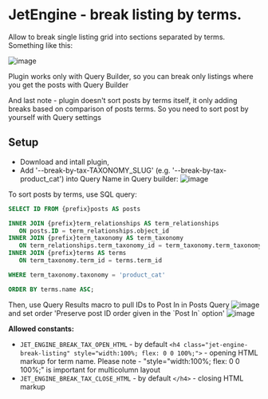 # JetEngine - break listing by terms.

Allow to break single listing grid into sections separated by terms. Something like this:

![image](https://github.com/ihslimn/jet-engine-break-listing-by-tax/assets/57287929/9b364f84-58af-45bb-971d-5c8a94eb4687)

Plugin works only with Query Builder, so you can break only listings where you get the posts with Query Builder

And last note - plugin doesn't sort posts by terms itself, it only adding breaks based on comparison of posts terms. So you need to sort post by yourself with Query settings

## Setup
- Download and intall plugin,
- Add '--break-by-tax-TAXONOMY_SLUG' (e.g. '--break-by-tax-product_cat') into Query Name in Query builder:
![image](https://github.com/ihslimn/jet-engine-break-listing-by-tax/assets/57287929/42611faa-ac35-405b-93e3-e689cd6305f6)

To sort posts by terms, use SQL query:
```sql
SELECT ID FROM {prefix}posts AS posts 

INNER JOIN {prefix}term_relationships AS term_relationships 
   ON posts.ID = term_relationships.object_id 
INNER JOIN {prefix}term_taxonomy AS term_taxonomy 
   ON term_relationships.term_taxonomy_id = term_taxonomy.term_taxonomy_id 
INNER JOIN {prefix}terms AS terms 
   ON term_taxonomy.term_id = terms.term_id  

WHERE term_taxonomy.taxonomy = 'product_cat' 

ORDER BY terms.name ASC;
```

Then, use Query Results macro to pull IDs to Post In in Posts Query
![image](https://github.com/ihslimn/jet-engine-break-listing-by-tax/assets/57287929/b94084ad-368b-4be9-99ed-10da7d2096ff)
and set order 'Preserve post ID order given in the \`Post In\` option'
![image](https://github.com/ihslimn/jet-engine-break-listing-by-tax/assets/57287929/0b78066e-a0c3-45be-a9bd-6f476679dcd7)


**Allowed constants:**

- `JET_ENGINE_BREAK_TAX_OPEN_HTML` - by default `<h4 class="jet-engine-break-listing" style="width:100%; flex: 0 0 100%;">` - opening HTML markup for term name. Please note - "style="width:100%; flex: 0 0 100%;" is important for multicolumn layout
- `JET_ENGINE_BREAK_TAX_CLOSE_HTML` - by default `</h4>` - closing HTML markup

